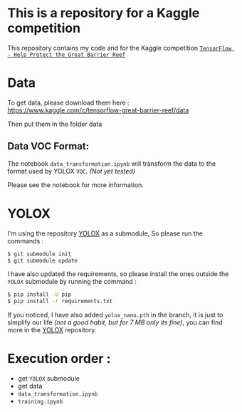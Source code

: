 # This is a repository for a Kaggle competition

This repository contains my code and for the Kaggle competition [`TensorFlow - Help Protect the Great Barrier Reef`](https://www.kaggle.com/c/tensorflow-great-barrier-reef/overview) 

# Data

To get data, please download them here : https://www.kaggle.com/c/tensorflow-great-barrier-reef/data 

Then put them in the folder data

## Data VOC Format:
The notebook `data_transformation.ipynb` will transform the data to the format used by YOLOX `VOC`. *(Not yet tested)*

Please see the notebook for more information.

# YOLOX

I'm using the repository [YOLOX](https://github.com/Megvii-BaseDetection/YOLOX.git) as a submodule, So please run the commands :
```bash
$ git submodule init
$ git submodule update
```
I have also updated the requirements, so please install the ones outside the `YOLOX` submodule by running the command :
``` bash
$ pip install -U pip
$ pip install -r requirements.txt
```
If you noticed, I have also added `yolox_nano.pth` in the branch, it is just to simplify our life *(not a good habit, but for 7 MB only its fine)*, you can find more in the [YOLOX](https://github.com/Megvii-BaseDetection/YOLOX.git) repository.

# Execution order :
- get `YOLOX` submodule	
- get data
- `data_transformation.ipynb`
- `training.ipynb`


